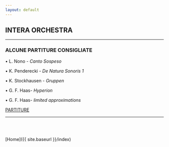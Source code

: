 ```yaml
---
layout: default
---
```



## INTERA ORCHESTRA

______

### ALCUNE PARTITURE CONSIGLIATE


<!-- • xxx - *yyy* (da zzz, [1909]) -->
 • L. Nono - *Canto Sospeso*

• K. Penderecki - *De Natura Sonoris 1*

• K. Stockhausen - *Gruppen*

• G. F. Haas- *Hyperion*

• G. F. Haas- *limited approximations*



<a href="https://www.dropbox.com/scl/fo/kqwr5h6msqrf3uqbwzxqn/h?dl=0&rlkey=wifgs722r8d7k8ifvlij7cwon" target="_blank">PARTITURE</a>







______

<br>

<br>


[Home]({{ site.baseurl }}/index)
